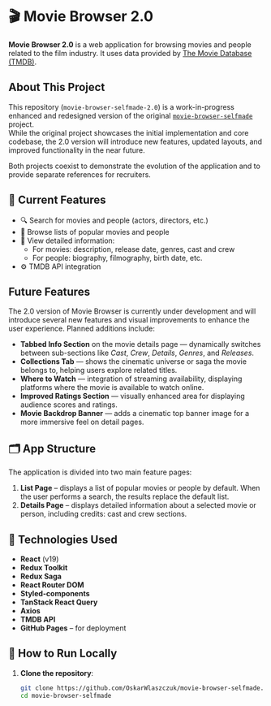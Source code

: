 # 🎬 Movie Browser 2.0

**Movie Browser 2.0** is a web application for browsing movies and people related to the film industry. It uses data provided by [The Movie Database (TMDB)](https://developer.themoviedb.org/reference/intro/getting-started).

## About This Project

This repository (`movie-browser-selfmade-2.0`) is a work-in-progress enhanced and redesigned version of the original [`movie-browser-selfmade`](https://github.com/OskarWlaszczuk/movie-browser-selfmade.git) project.  
While the original project showcases the initial implementation and core codebase, the 2.0 version will introduce new features, updated layouts, and improved functionality in the near future.  

Both projects coexist to demonstrate the evolution of the application and to provide separate references for recruiters.


## 🧭 Current Features

- 🔍 Search for movies and people (actors, directors, etc.)
- 🎥 Browse lists of popular movies and people
- 📄 View detailed information:
  - For movies: description, release date, genres, cast and crew
  - For people: biography, filmography, birth date, etc.
- ⚙️ TMDB API integration

## Future Features

The 2.0 version of Movie Browser is currently under development and will introduce several new features and visual improvements to enhance the user experience. Planned additions include:

- **Tabbed Info Section** on the movie details page — dynamically switches between sub-sections like *Cast*, *Crew*, *Details*, *Genres*, and *Releases*.
- **Collections Tab** — shows the cinematic universe or saga the movie belongs to, helping users explore related titles.
- **Where to Watch** — integration of streaming availability, displaying platforms where the movie is available to watch online.
- **Improved Ratings Section** — visually enhanced area for displaying audience scores and ratings.
- **Movie Backdrop Banner** — adds a cinematic top banner image for a more immersive feel on detail pages.


## 🗂 App Structure

The application is divided into two main feature pages:

1. **List Page** – displays a list of popular movies or people by default. When the user performs a search, the results replace the default list.
2. **Details Page** – displays detailed information about a selected movie or person, including credits: cast and crew sections.

## 🧱 Technologies Used

- **React** (v19)
- **Redux Toolkit**
- **Redux Saga**
- **React Router DOM**
- **Styled-components**
- **TanStack React Query**
- **Axios**
- **TMDB API**
- **GitHub Pages** – for deployment

## 🚀 How to Run Locally

1. **Clone the repository**:

   ```bash
   git clone https://github.com/OskarWlaszczuk/movie-browser-selfmade.git
   cd movie-browser-selfmade
